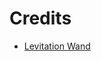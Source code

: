 # Credits

- [Levitation Wand](https://www.planetminecraft.com/texture-pack/magical-debug-stick-1-21)

